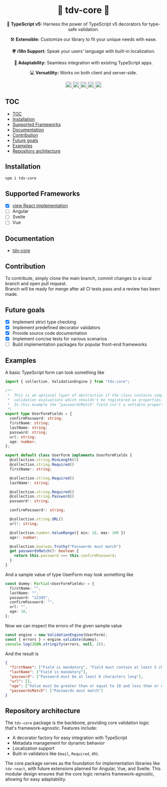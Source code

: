 <h1 align="center">🚀 tdv-core 🚀</h1>

<p align="center">🎩 <strong>TypeScript v5:</strong> Harness the power of TypeScript v5 decorators for type-safe validation.</p>
<p align="center">🛠️ <strong>Extensible:</strong> Customize our library to fit your unique needs with ease.</p>
<p align="center">🌍 <strong>i18n Support:</strong> Speak your users' language with built-in localization.</p>
<p align="center">🔧 <strong>Adaptability:</strong> Seamless integration with existing TypeScript apps.</p>
<p align="center">💻 <strong>Versatility:</strong> Works on both client and server-side.</p>

<p align="center">
 <a href="https://npmcharts.com/compare/typescript-decorator-validation?minimal=true">
  <img alt="Downloads per month" src="https://img.shields.io/npm/dm/typescript-decorator-validation" height="20"/>
 </a>
 
 <a href="https://www.npmjs.com/package/typescript-decorator-validation">
  <img alt="NPM Version" src="https://img.shields.io/npm/v/tdv-core.svg" height="20"/>
 </a>
 
 <a href="https://github.com/brunotot/typescript-decorator-validation/graphs/contributors">
  <img alt="Contributors" src="https://img.shields.io/github/contributors/brunotot/typescript-decorator-validation" height="20"/>
 </a>
 
 <a href="https://github.com/brunotot/typescript-decorator-validation/graphs/commit-activity">
  <img alt="Maintained" src="https://img.shields.io/badge/Maintained%3F-yes-green.svg" height="20"/>
 </a>
 
 <a href="#">
  <img alt="Awesome badge" src="https://awesome.re/badge.svg" height="20"/>
 </a>
</p>

## TOC

- [TOC](#toc)
- [Installation](#installation)
- [Supported Frameworks](#supported-frameworks)
- [Documentation](#documentation)
- [Contribution](#contribution)
- [Future goals](#future-goals)
- [Examples](#examples)
- [Repository architecture](#repository-architecture)

## Installation

```bash
npm i tdv-core
```

## Supported Frameworks

- [x] [view React implementation](https://github.com/brunotot/typescript-decorator-validation/tree/main/packages/react#readme)
- [ ] Angular
- [ ] Svelte
- [ ] Vue

## Documentation

- [tdv-core](https://brunotot.github.io/typescript-decorator-validation/modules/tdv_core.html)

## Contribution

To contribute, simply clone the main branch, commit changes to a local branch and open pull request.</br>
Branch will be ready for merge after all CI tests pass and a review has been made.

## Future goals

- [x] Implement strict type checking
- [x] Implement predefined decorator validators
- [x] Provide source code documentation
- [x] Implement concise tests for various scenarios
- [ ] Build implementation packages for popular front-end frameworks

## Examples

A basic TypeScript form can look something like

```typescript
import { collection, ValidationEngine } from "tdv-core";

/**
 *  This is an optional layer of abstraction if the class contains complex
 *  validation evaluations which shouldn't be registered as properties.
 *  In this example the "passwordsMatch" field isn't a settable property.
 */
export type UserFormFields = {
  confirmPassword: string;
  firstName: string;
  lastName: string;
  password: string;
  url: string;
  age: number;
};

export default class UserForm implements UserFormFields {
  @collection.string.MinLength(5)
  @collection.string.Required()
  firstName!: string;

  @collection.string.Required()
  lastName!: string;

  @collection.string.Required()
  @collection.string.Password()
  password!: string;

  confirmPassword!: string;

  @collection.string.URL()
  url!: string;

  @collection.number.ValueRange({ min: 18, max: 100 })
  age!: number;

  @collection.boolean.Truthy("Passwords must match")
  get passwordsMatch(): boolean {
    return this.password === this.confirmPassword;
  }
}
```

And a sample value of type UserForm may look something like

```typescript
const dummy: Partial<UserFormFields> = {
  firstName: "",
  lastName: "",
  password: "12345",
  confirmPassword: "",
  url: "",
  age: 10,
};
```

Now we can inspect the errors of the given sample value

```typescript
const engine = new ValidationEngine(UserForm);
const { errors } = engine.validate(dummy);
console.log(JSON.stringify(errors, null, 2));
```

And the result is

```json
{
  "firstName": ["Field is mandatory", "Field must contain at least 5 characters"],
  "lastName": ["Field is mandatory"],
  "password": ["Password must be at least 8 characters long"],
  "url": [],
  "age": ["Value must be greater than or equal to 18 and less than or equal to 100 but is 10"],
  "passwordsMatch": ["Passwords must match"]
}
```

## Repository architecture

The `tdv-core` package is the backbone, providing core validation logic that's framework-agnostic. Features include:

- A decorator factory for easy integration with TypeScript
- Metadata management for dynamic behavior
- Localization support
- Built-in validators like `Email`, `Required`, etc.

The core package serves as the foundation for implementation libraries like `tdv-react`, with future extensions planned for Angular, Vue, and Svelte. This modular design ensures that the core logic remains framework-agnostic, allowing for easy adaptability.

[comment]: # "### Comparison against similar solutions"
[comment]: #
[comment]: # "| Criteria          | tdv-monorepo | Yup    | React Hook Form | Validator.js | Formik |"
[comment]: # "| ----------------- | ------------ | ------ | --------------- | ------------ | ------ |"
[comment]: # "| Type Safety       | ✅           | ❌     | 🟡[^1]          | ❌           | ❌     |"
[comment]: # "| Syntax            | ✅           | ❌     | ✅[^2]          | ❌           | ❌     |"
[comment]: # "| Learning Curve    | ✅           | 🟡[^3] | 🟡[^4]          | 🟡[^5]       | 🟡[^6] |"
[comment]: # "| Custom Validators | ✅           | 🟡[^7] | ✅              | 🟡[^8]       | 🟡[^9] |"
[comment]: #
[comment]: # "- ✅: Fully supported and easy-to-use"
[comment]: # "- ❌: Not supported"
[comment]: # "- 🟡: Partial support"
[comment]: #
[comment]: # "[^1]: React Hook Form has good TypeScript support but doesn't integrate as seamlessly as `tdv-monorepo`."
[comment]: # "[^2]: React Hook Form uses hooks, which are easy to use but different from native TypeScript decorators."
[comment]: # "[^3]: Yup requires learning its custom object schema, adding to the learning curve."
[comment]: # "[^4]: React Hook Form requires understanding of hooks, adding a slight learning curve."
[comment]: # "[^5]: Validator.js requires learning their API, which can be cumbersome."
[comment]: # "[^6]: Formik has its own ecosystem, making the learning curve steeper."
[comment]: # "[^7]: Yup allows for custom validation but within the confines of its own schema."
[comment]: # "[^8]: Validator.js allows for some customization but it's not straightforward."
[comment]: # "[^9]: Formik allows for custom validation but within its own framework."
